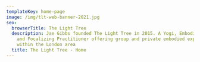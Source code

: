 ```yaml
---
templateKey: home-page
image: /img/tlt-web-banner-2021.jpg
seo:
  browserTitle: The Light Tree
  description: Jae Gibbs founded The Light Tree in 2015. A Yogi, Embodied Mystic
    and Focalizing Practitioner offering group and private embodied explorations
    within the London area
  title: The Light Tree - Home
---
```

